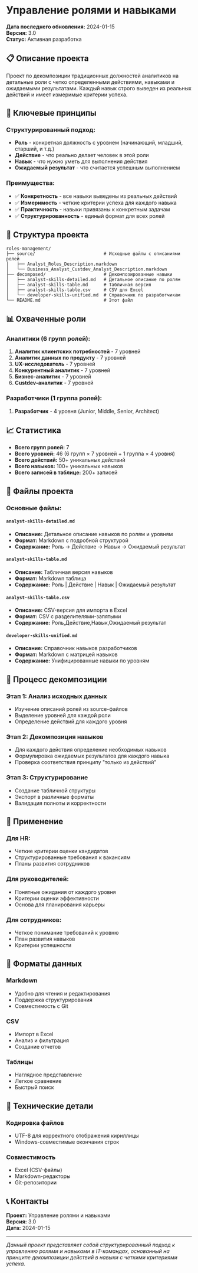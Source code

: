 # Управление ролями и навыками

**Дата последнего обновления:** 2024-01-15  
**Версия:** 3.0  
**Статус:** Активная разработка

## 📋 Описание проекта

Проект по декомпозиции традиционных должностей аналитиков на детальные роли с четко определенными действиями, навыками и ожидаемыми результатами. Каждый навык строго выведен из реальных действий и имеет измеримые критерии успеха.

## 🎯 Ключевые принципы

### Структурированный подход:
- **Роль** - конкретная должность с уровнем (начинающий, младший, старший, и т.д.)
- **Действие** - что реально делает человек в этой роли
- **Навык** - что нужно уметь для выполнения действия
- **Ожидаемый результат** - что считается успешным выполнением

### Преимущества:
- ✅ **Конкретность** - все навыки выведены из реальных действий
- ✅ **Измеримость** - четкие критерии успеха для каждого навыка
- ✅ **Практичность** - навыки привязаны к конкретным задачам
- ✅ **Структурированность** - единый формат для всех ролей

## 📁 Структура проекта

```
roles-management/
├── source/                          # Исходные файлы с описаниями ролей
│   ├── Analyst_Roles_Description.markdown
│   └── Business_Analyst_Custdev_Analyst_Description.markdown
├── decomposed/                      # Декомпозированные навыки
│   ├── analyst-skills-detailed.md   # Детальное описание по ролям
│   ├── analyst-skills-table.md      # Табличная версия
│   ├── analyst-skills-table.csv     # CSV для Excel
│   └── developer-skills-unified.md  # Справочник по разработчикам
└── README.md                        # Этот файл
```

## 📊 Охваченные роли

### Аналитики (6 групп ролей):
1. **Аналитик клиентских потребностей** - 7 уровней
2. **Аналитик данных по продукту** - 7 уровней  
3. **UX-исследователь** - 7 уровней
4. **Конкурентный аналитик** - 7 уровней
5. **Бизнес-аналитик** - 7 уровней
6. **Custdev-аналитик** - 7 уровней

### Разработчики (1 группа ролей):
1. **Разработчик** - 4 уровня (Junior, Middle, Senior, Architect)

## 📈 Статистика

- **Всего групп ролей:** 7
- **Всего уровней:** 46 (6 групп × 7 уровней + 1 группа × 4 уровня)
- **Всего действий:** 50+ уникальных действий
- **Всего навыков:** 100+ уникальных навыков
- **Всего записей в таблице:** 200+ записей

## 📄 Файлы проекта

### Основные файлы:

#### `analyst-skills-detailed.md`
- **Описание:** Детальное описание навыков по ролям и уровням
- **Формат:** Markdown с подробной структурой
- **Содержание:** Роль → Действие → Навык → Ожидаемый результат

#### `analyst-skills-table.md`
- **Описание:** Табличная версия навыков
- **Формат:** Markdown таблица
- **Содержание:** Роль | Действие | Навык | Ожидаемый результат

#### `analyst-skills-table.csv`
- **Описание:** CSV-версия для импорта в Excel
- **Формат:** CSV с разделителями-запятыми
- **Содержание:** Роль,Действие,Навык,Ожидаемый результат

#### `developer-skills-unified.md`
- **Описание:** Справочник навыков разработчиков
- **Формат:** Markdown с матрицей навыков
- **Содержание:** Унифицированные навыки по уровням

## 🔄 Процесс декомпозиции

### Этап 1: Анализ исходных данных
- Изучение описаний ролей из source-файлов
- Выделение уровней для каждой роли
- Определение действий для каждого уровня

### Этап 2: Декомпозиция навыков
- Для каждого действия определение необходимых навыков
- Формулировка ожидаемых результатов для каждого навыка
- Проверка соответствия принципу "только из действий"

### Этап 3: Структурирование
- Создание табличной структуры
- Экспорт в различные форматы
- Валидация полноты и корректности

## 🎯 Применение

### Для HR:
- Четкие критерии оценки кандидатов
- Структурированные требования к вакансиям
- Планы развития сотрудников

### Для руководителей:
- Понятные ожидания от каждого уровня
- Критерии оценки эффективности
- Основа для планирования карьеры

### Для сотрудников:
- Четкое понимание требований к уровню
- План развития навыков
- Критерии успешности

## 📝 Форматы данных

### Markdown
- Удобно для чтения и редактирования
- Поддержка структурирования
- Совместимость с Git

### CSV
- Импорт в Excel
- Анализ и фильтрация
- Создание отчетов

### Таблицы
- Наглядное представление
- Легкое сравнение
- Быстрый поиск

## 🔧 Технические детали

### Кодировка файлов
- UTF-8 для корректного отображения кириллицы
- Windows-совместимые окончания строк

### Совместимость
- Excel (CSV-файлы)
- Markdown-редакторы
- Git-репозитории

## 📞 Контакты

**Проект:** Управление ролями и навыками  
**Версия:** 3.0  
**Дата:** 2024-01-15

---

*Данный проект представляет собой структурированный подход к управлению ролями и навыками в IT-командах, основанный на принципе декомпозиции действий в навыки с четкими критериями успеха.* 